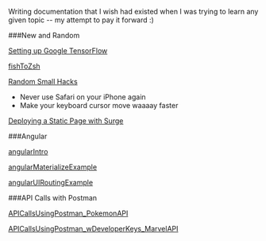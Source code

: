 Writing documentation that I wish had existed when I was trying to learn any given topic -- my attempt to pay it forward :)

###New and Random

[Setting up Google TensorFlow](https://gist.github.com/thacherT1D/0103f69cb409385b80fb717419eb2ffc)

[fishToZsh](https://github.com/thacherT1D/fishToZsh)

[Random Small Hacks](https://gist.github.com/thacherT1D/f3c937086b2231ab0d058edc6173b83c)
  * Never use Safari on your iPhone again
  * Make your keyboard cursor move waaaay faster

[Deploying a Static Page with Surge](https://gist.github.com/thacherT1D/bdeba175a12935c9cbde8cdaacdc79b2)

###Angular

[angularIntro](https://github.com/thacherT1D/angularIntro)

[angularMaterializeExample](https://github.com/thacherT1D/angularMaterializeExample)

[angularUIRoutingExample](https://github.com/thacherT1D/angularUIRoutingExample)

###API Calls with Postman

[APICallsUsingPostman_PokemonAPI](https://github.com/thacherT1D/APICallsUsingPostman_PokemonAPI)

[APICallsUsingPostman_wDeveloperKeys_MarvelAPI](https://github.com/thacherT1D/APICallsUsingPostman_wDeveloperKeys_MarvelAPI)
